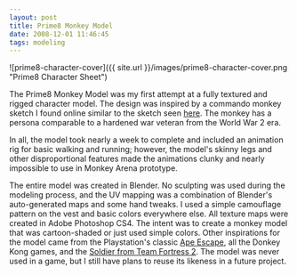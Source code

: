 ```yaml
---
layout: post
title: Prime8 Monkey Model
date: 2008-12-01 11:46:45
tags: modeling
---
```


![prime8-character-cover]({{ site.url }}/images/prime8-character-cover.png "Prime8 Character Sheet")

The Prime8 Monkey Model was my first attempt at a fully textured and rigged character model. The design was inspired by a commando monkey sketch I found online similar to the sketch seen [here](http://www.ericweathers.net/2011/04/sketch-day-chimp-army.html). The monkey has a persona comparable to a hardened war veteran from the World War 2 era.

In all, the model took nearly a week to complete and included an animation rig for basic walking and running; however, the model's skinny legs and other disproportional features made the animations clunky and nearly impossible to use in Monkey Arena prototype.

The entire model was created in Blender. No sculpting was used during the modeling process, and the UV mapping was a combination of Blender's auto-generated maps and some hand tweaks. I used a simple camouflage pattern on the vest and basic colors everywhere else. All texture maps were created in Adobe Photoshop CS4. The intent was to create a monkey model that was cartoon-shaded or just used simple colors. Other inspirations for the model came from the Playstation's classic [Ape Escape](http://en.wikipedia.org/wiki/Ape_Escape), all the Donkey Kong games, and the [Soldier from Team Fortress 2](http://www.giantbomb.com/soldier/3005-480/). The model was never used in a game, but I still have plans to reuse its likeness in a future project.
